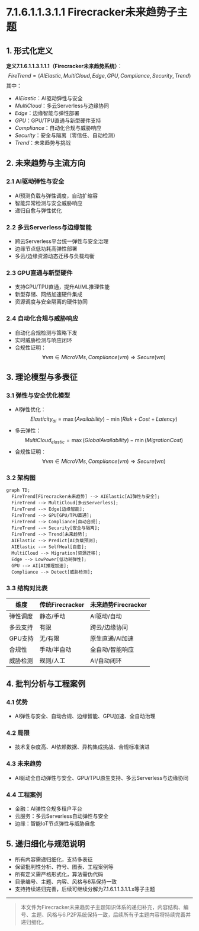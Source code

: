 # 7.1.6.1.1.3.1.1 Firecracker未来趋势子主题

## 1. 形式化定义

**定义7.1.6.1.1.3.1.1.1（Firecracker未来趋势系统）**：
$$
FireTrend = (AIElastic, MultiCloud, Edge, GPU, Compliance, Security, Trend)
$$
其中：

- $AIElastic$：AI驱动弹性与安全
- $MultiCloud$：多云Serverless与边缘协同
- $Edge$：边缘智能与弹性部署
- $GPU$：GPU/TPU直通与新型硬件支持
- $Compliance$：自动化合规与威胁响应
- $Security$：安全与隔离（零信任、自动检测）
- $Trend$：未来趋势与挑战

## 2. 未来趋势与主流方向

### 2.1 AI驱动弹性与安全

- AI预测负载与弹性调度，自动扩缩容
- 智能异常检测与安全威胁响应
- 递归自愈与弹性优化

### 2.2 多云Serverless与边缘智能

- 跨云Serverless平台统一弹性与安全治理
- 边缘节点低功耗高弹性部署
- 多云/边缘资源动态迁移与负载均衡

### 2.3 GPU直通与新型硬件

- 支持GPU/TPU直通，提升AI/ML推理性能
- 新型存储、网络加速硬件集成
- 资源调度与安全隔离的硬件协同

### 2.4 自动化合规与威胁响应

- 自动化合规检测与策略下发
- 实时威胁检测与响应闭环
- 合规性证明：
  $$\forall vm \in MicroVMs, Compliance(vm) \Rightarrow Secure(vm)$$

## 3. 理论模型与多表征

### 3.1 弹性与安全优化模型

- AI弹性优化：
  $$Elasticity_{ai} = \max (Availability) - \min (Risk + Cost + Latency)$$
- 多云弹性：
  $$MultiCloud_{elastic} = \max (GlobalAvailability) - \min (MigrationCost)$$
- 合规性证明：
  $$\forall vm \in MicroVMs, Compliance(vm) \Rightarrow Secure(vm)$$

### 3.2 架构图

```mermaid
graph TD;
  FireTrend[Firecracker未来趋势] --> AIElastic[AI弹性与安全];
  FireTrend --> MultiCloud[多云Serverless];
  FireTrend --> Edge[边缘智能];
  FireTrend --> GPU[GPU/TPU直通];
  FireTrend --> Compliance[自动合规];
  FireTrend --> Security[安全与隔离];
  FireTrend --> Trend[未来趋势];
  AIElastic --> Predict[AI负载预测];
  AIElastic --> SelfHeal[自愈];
  MultiCloud --> Migration[资源迁移];
  Edge --> LowPower[低功耗弹性];
  GPU --> AI[AI推理加速];
  Compliance --> Detect[威胁检测];
```

### 3.3 结构对比表

| 维度 | 传统Firecracker | 未来趋势Firecracker |
|------|----------------|---------------------|
| 弹性调度 | 静态/手动 | AI驱动/自动 |
| 多云支持 | 有限 | 跨云/边缘协同 |
| GPU支持 | 无/有限 | 原生直通/AI加速 |
| 合规性 | 手动/半自动 | 全自动/智能响应 |
| 威胁检测 | 规则/人工 | AI/自动闭环 |

## 4. 批判分析与工程案例

### 4.1 优势

- AI弹性与安全、自动合规、边缘智能、GPU加速、全自动治理

### 4.2 局限

- 技术复杂度高、AI依赖数据、异构集成挑战、合规标准演进

### 4.3 未来趋势

- AI驱动全自动弹性与安全、GPU/TPU原生支持、多云Serverless与边缘协同

### 4.4 工程案例

- 金融：AI弹性合规多租户平台
- 云服务：多云Serverless自动弹性与安全
- 边缘：智能IoT节点弹性与威胁自愈

## 5. 递归细化与规范说明

- 所有内容需递归细化，支持多表征
- 保留批判性分析、符号、图表、工程案例等
- 所有定义需严格形式化，算法需伪代码
- 目录编号、主题、内容、风格与6系保持一致
- 支持持续递归完善，后续可继续分解为7.1.6.1.1.3.1.1.x等子主题

---
> 本文件为Firecracker未来趋势子主题知识体系的递归补充，内容结构、编号、主题、风格与6.P2P系统保持一致，后续所有子主题内容将持续完善并递归细化。
